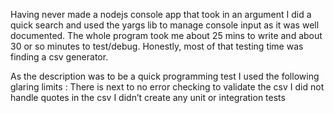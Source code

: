 Having never made a nodejs console app that took in an argument I did a quick search and used the yargs lib to manage console input as it was well documented. The whole program took me about 25 mins to write and about 30 or so minutes to test/debug. Honestly, most of that testing time was finding a csv generator.

As the description was to be a quick programming test I used the following glaring limits :
There is next to no error checking to validate the csv
I did not handle quotes in the csv
I didn’t create any unit or integration tests
